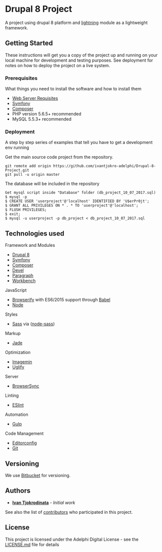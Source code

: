 # Drupal 8 Project

A project using drupal 8 platform and [lightning](https://www.drupal.org/project/lightning) module as a lightweight framework.

## Getting Started

These instructions will get you a copy of the project up and running on your local machine for development and testing purposes. See deployment for notes on how to deploy the project on a live system.

### Prerequisites

What things you need to install the software and how to install them

* [Web Server Requisites](https://www.drupal.org/docs/8/system-requirements/web-server)
* [Symfony](https://symfony.com/)
* [Composer](https://getcomposer.org/)
* PHP version 5.6.5+ recommended
* MySQL 5.5.3+ recommended

### Deployment

A step by step series of examples that tell you have to get a development env running

Get the main source code project from the repository.
```
git remote add origin https://github.com/ivantjokro-adelphi/Drupal-8-Project.git
git pull -u origin master
```

The database will be included in the repository

```
Get mysql script inside "Database" folder (db_project_10_07_2017.sql)
$ mysql -p
$ CREATE USER 'userproject'@'localhost' IDENTIFIED BY 'U$erPr0jt';
$ GRANT ALL PRIVILEGES ON * . * TO 'userproject'@'localhost';
$ FLUSH PRIVILEGES;
$ exit;
$ mysql -u userproject -p db_project < db_project_10_07_2017.sql
```

## Technologies used

Framework and Modules
- [Drupal 8](https://www.drupal.org/8)
- [Symfony](https://symfony.com/)
- [Composer](https://getcomposer.org/)
- [Devel](https://www.drupal.org/project/devel)
- [Paragraph](https://www.drupal.org/project/paragraphs)
- [Workbench](https://www.drupal.org/project/workbench)

JavaScript
- [Browserify](http://browserify.org/) with ES6/2015 support through [Babel](https://babeljs.io/)
- [Node](https://nodejs.org/)

Styles
- [Sass](http://sass-lang.com/) via ([node-sass](https://github.com/sass/node-sass))

Markup
- [Jade](http://jade-lang.com/)

Optimization
- [Imagemin](https://github.com/imagemin/imagemin)
- [Uglify](https://github.com/mishoo/UglifyJS)

Server
- [BrowserSync](http://www.browsersync.io/)

Linting
- [ESlint](http://eslint.org/)

Automation
- [Gulp](http://gulpjs.com)

Code Management
- [Editorconfig](http://editorconfig.org/)
- [Git](https://git-scm.com/)


## Versioning

We use [Bitbucket](https://bitbucket.org/) for versioning.

## Authors

* [**Ivan Tjokrodinata**](https://github.com/ivantjokro-adelphi) - *Initial work*

See also the list of [contributors](https://github.com/your/project/contributors) who participated in this project.

## License

This project is licensed under the Adelphi Digital License - see the [LICENSE.md](LICENSE.md) file for details


